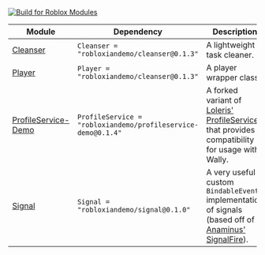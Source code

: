 [![Build for Roblox Modules](https://github.com/RobloxianDemo/Roblox-Modules/actions/workflows/Build-for-Roblox-Modules.yaml/badge.svg)](https://github.com/RobloxianDemo/Roblox-Modules/actions/workflows/Build-for-Roblox-Modules.yaml)

| Module | Dependency | Description |
| -- | -- | -- |
| [Cleanser]() | `Cleanser = "robloxiandemo/cleanser@0.1.3"` | A lightweight task cleaner. |
| [Player]() | `Player = "robloxiandemo/cleanser@0.1.3"` | A player wrapper class. |
| [ProfileService-Demo]() | `ProfileService = "robloxiandemo/profileservice-demo@0.1.4"` | A forked variant of [Loleris' ProfileService](https://madstudioroblox.github.io/ProfileService/) that provides compatibility for usage with Wally. |
| [Signal]() | `Signal = "robloxiandemo/signal@0.1.0"` | A very useful custom `BindableEvent` implementation of signals (based off of [Anaminus' SignalFire](https://github.com/Anaminus/roblox-library/tree/master/modules/SignalFire)). |